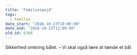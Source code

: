 ```yaml
---
title: 'Familiespejd'
tags:
  - Familie
date_start: "2016-10-23T10:00:00"
date_end: "2016-10-23T12:00:00"
old_id: 6304
---
```

Sikkerhed omkring bålet. – Vi skal også lære at tænde et bål.